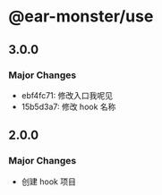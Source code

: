 # @ear-monster/use

## 3.0.0

### Major Changes

-   ebf4fc71: 修改入口我呢见
-   15b5d3a7: 修改 hook 名称

## 2.0.0

### Major Changes

-   创建 hook 项目
